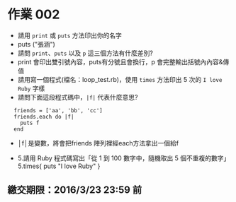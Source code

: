 # 作業 002

* 請用 `print` 或 `puts` 方法印出你的名字
* puts ("張涵")
* 請問 `print`、`puts` 以及 `p` 這三個方法有什麼差別?
* print 會印出雙引號內容，puts有分號且會換行，p 會完整輸出括號內內容&傳值
* 請用寫一個程式(檔名：loop_test.rb)，使用 `times` 方法印出 5 次的 `I love Ruby` 字樣
* 請問下面這段程式碼中，`|f|` 代表什麼意思?

```
  friends = ['aa', 'bb', 'cc']
  friends.each do |f|
    puts f
  end
```
* │f│是變數，將會把friends 陣列裡經each方法拿出一個給f

* 5.請用 Ruby 程式碼寫出「從 1 到 100 數字中，隨機取出 5 個不重複的數字」
5.times{
puts "I love Ruby"
}


## 繳交期限：2016/3/23 23:59 前
